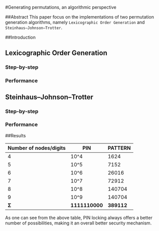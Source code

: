 #Generating permutations, an algorithmic perspective 

##Abstract
This paper focus on the implementations of two permutation generation algorithms, namely `Lexicographic Order Generation` and `Steinhaus–Johnson–Trotter`.

##Introduction

## Lexicographic Order Generation
### Step-by-step
### Performance

## Steinhaus–Johnson–Trotter
### Step-by-step
### Performance

##Results

| Number of nodes/digits | PIN   	| PATTERN     |
| ---------------------- | -------------------- | ------------------------- |
| 4				         | 10^4  				| 1624        				|
| 5         			 | 10^5  				| 7152                 		|
| 6         			 | 10^6  				| 26016						|
| 7         			 | 10^7  				| 72912						|
| 8         			 | 10^8  				| 140704					|
| 9         			 | 10^9  				| 140704					|
| **Σ**         		 | **1111110000** 		| **389112**     			|

As one can see from the above table, PIN locking always offers a better number of possibilities, making it an overall better security mechanism.